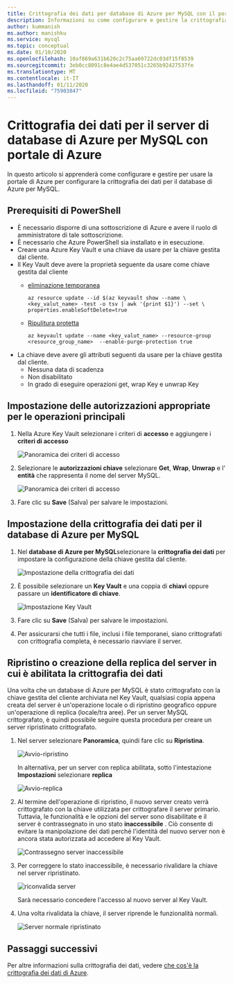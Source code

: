 ```yaml
---
title: Crittografia dei dati per database di Azure per MySQL con il portale
description: Informazioni su come configurare e gestire la crittografia dei dati per il database di Azure per MySQL usando portale di Azure
author: kummanish
ms.author: manishku
ms.service: mysql
ms.topic: conceptual
ms.date: 01/10/2020
ms.openlocfilehash: 10af869a631b620c2c75aa69722dc03df15f8539
ms.sourcegitcommit: 3eb0cc8091c8e4ae4d537051c3265b92427537fe
ms.translationtype: MT
ms.contentlocale: it-IT
ms.lasthandoff: 01/11/2020
ms.locfileid: "75903847"
---
```

# <a name="data-encryption-for-azure-database-for-mysql-server-using-azure-portal"></a>Crittografia dei dati per il server di database di Azure per MySQL con portale di Azure

In questo articolo si apprenderà come configurare e gestire per usare la portale di Azure per configurare la crittografia dei dati per il database di Azure per MySQL.

## <a name="prerequisites-for-powershell"></a>Prerequisiti di PowerShell

* È necessario disporre di una sottoscrizione di Azure e avere il ruolo di amministratore di tale sottoscrizione.
* È necessario che Azure PowerShell sia installato e in esecuzione.
* Creare una Azure Key Vault e una chiave da usare per la chiave gestita dal cliente.
* Il Key Vault deve avere la proprietà seguente da usare come chiave gestita dal cliente
    * [eliminazione temporanea](https://docs.microsoft.com/azure/key-vault/key-vault-ovw-soft-delete)

        ```azurecli-interactive
        az resource update --id $(az keyvault show --name \ <key_valut_name> -test -o tsv | awk '{print $1}') --set \ properties.enableSoftDelete=true
        ```
    
    * [Ripulitura protetta](https://docs.microsoft.com/azure/key-vault/key-vault-ovw-soft-delete#purge-protection)

        ```azurecli-interactive
        az keyvault update --name <key_valut_name> --resource-group <resource_group_name>  --enable-purge-protection true
        ```
* La chiave deve avere gli attributi seguenti da usare per la chiave gestita dal cliente.
    * Nessuna data di scadenza
    * Non disabilitato
    * In grado di eseguire operazioni get, wrap Key e unwrap Key

## <a name="setting-the-right-permissions-for-key-operations"></a>Impostazione delle autorizzazioni appropriate per le operazioni principali

1. Nella Azure Key Vault selezionare i criteri di **accesso** e aggiungere i **criteri di accesso** 

   ![Panoramica dei criteri di accesso](media/concepts-data-access-and-security-data-encryption/show-access-policy-overview.png)

2. Selezionare le **autorizzazioni chiave** selezionare **Get**, **Wrap**, **Unwrap** e l' **entità** che rappresenta il nome del server MySQL.

   ![Panoramica dei criteri di accesso](media/concepts-data-access-and-security-data-encryption/access-policy-warp-unwrap.png)

3. Fare clic su **Save** (Salva) per salvare le impostazioni.

## <a name="setting-data-encryption-for-azure-database-for-mysql"></a>Impostazione della crittografia dei dati per il database di Azure per MySQL

1. Nel **database di Azure per MySQL**selezionare la **crittografia dei dati** per impostare la configurazione della chiave gestita dal cliente.

   ![Impostazione della crittografia dei dati](media/concepts-data-access-and-security-data-encryption/data-encryption-overview.png)

2. È possibile selezionare un **Key Vault** e una coppia di **chiavi** oppure passare un **identificatore di chiave**.

   ![Impostazione Key Vault](media/concepts-data-access-and-security-data-encryption/setting-data-encryption.png)

3. Fare clic su **Save** (Salva) per salvare le impostazioni.

4. Per assicurarsi che tutti i file, inclusi i file temporanei, siano crittografati con crittografia completa, è necessario riavviare il server.

## <a name="restoring-or-creating-replica-of-the-server-which-has-data-encryption-enabled"></a>Ripristino o creazione della replica del server in cui è abilitata la crittografia dei dati

Una volta che un database di Azure per MySQL è stato crittografato con la chiave gestita del cliente archiviata nel Key Vault, qualsiasi copia appena creata del server è un'operazione locale o di ripristino geografico oppure un'operazione di replica (locale/tra aree). Per un server MySQL crittografato, è quindi possibile seguire questa procedura per creare un server ripristinato crittografato.

1. Nel server selezionare **Panoramica**, quindi fare clic su **Ripristina**.

   ![Avvio-ripristino](media/concepts-data-access-and-security-data-encryption/show-restore.png)

   In alternativa, per un server con replica abilitata, sotto l'intestazione **Impostazioni** selezionare **replica**

   ![Avvio-replica](media/concepts-data-access-and-security-data-encryption/mysql-replica.png)

2. Al termine dell'operazione di ripristino, il nuovo server creato verrà crittografato con la chiave utilizzata per crittografare il server primario. Tuttavia, le funzionalità e le opzioni del server sono disabilitate e il server è contrassegnato in uno stato **inaccessibile** . Ciò consente di evitare la manipolazione dei dati perché l'identità del nuovo server non è ancora stata autorizzata ad accedere al Key Vault.

   ![Contrassegno server inaccessibile](media/concepts-data-access-and-security-data-encryption/show-restore-data-encryption.png)

3. Per correggere lo stato inaccessibile, è necessario rivalidare la chiave nel server ripristinato.

   ![riconvalida server](media/concepts-data-access-and-security-data-encryption/show-revalidate-data-encryption.png)

   Sarà necessario concedere l'accesso al nuovo server al Key Vault. 

4. Una volta rivalidata la chiave, il server riprende le funzionalità normali.

   ![Server normale ripristinato](media/concepts-data-access-and-security-data-encryption/restore-successful.png)


## <a name="next-steps"></a>Passaggi successivi

 Per altre informazioni sulla crittografia dei dati, vedere [che cos'è la crittografia dei dati di Azure](concepts-data-encryption-mysql.md).

